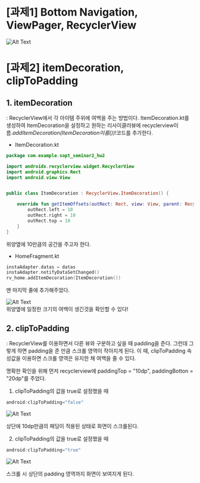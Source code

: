 # [과제1] Bottom Navigation, ViewPager, RecyclerView

![Alt Text](https://i.imgflip.com/3zf0gn.gif)


# [과제2] itemDecoration, clipToPadding
## 1. itemDecoration
: RecyclerView에서 각 아이템 주위에 여백을 주는 방법이다. ItemDecoration.kt를 생성하여 ItemDecoration을 설정하고 원하는 리사이클러뷰에 recyclerview이름.*addItemDecoration(ItemDecoration이름())*!코드를 추가한다.

- ItemDecoration.kt
```kotlin
package com.example.sopt_seminar2_hw2

import androidx.recyclerview.widget.RecyclerView
import android.graphics.Rect
import android.view.View


public class ItemDecoration : RecyclerView.ItemDecoration() {

    override fun getItemOffsets(outRect: Rect, view: View, parent: RecyclerView, state: RecyclerView.State) {
        outRect.left = 10
        outRect.right = 10
        outRect.top = 10
    }
}
```
위양옆에 10만큼의 공간을 주고자 한다.

- HomeFragment.kt
```kotlin
instaAdapter.datas = datas
instaAdapter.notifyDataSetChanged()
rv_home.addItemDecoration(ItemDecoration())
```
맨 마지막 줄에 추가해주었다.

![Alt Text](https://i.imgflip.com/3zh1qg.gif)   
위양옆에 일정한 크기의 여백이 생긴것을 확인할 수 있다!

## 2. clipToPadding
: RecyclerView를 이용하면서 다른 뷰와 구분하고 싶을 때  padding을 준다. 그런데 그렇게 하면 padding을 준 만큼 스크롤 영역이 작아지게 된다. 이 때, clipToPadding 속성값을 이용하면 스크롤 영역은 유지한 채 여백을 줄 수 있다.   

명확한 확인을 위해 먼저 recyclerview에 paddingTop = "10dp", paddingBotton = "20dp"를 주었다.   


1) clipToPadding의 값을 true로 설정했을 때

```kotlin
android:clipToPadding="false"
```

![Alt Text](https://i.imgflip.com/3zc6k4.gif)

상단에 10dp만큼의 패딩이 적용된 상태로 화면이 스크롤된다.   



2) clipToPadding의 값을 true로 설정했을 때

```kotlin
android:clipToPadding="true"
```

![Alt Text](https://i.imgflip.com/3zc6xl.gif)

스크롤 시 상단의 padding 영역까지 화면이 보여지게 된다.
